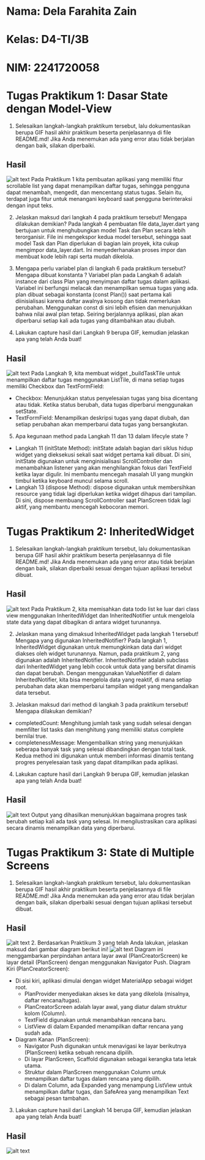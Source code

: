 # Nama: Dela Farahita Zain
# Kelas: D4-TI/3B
# NIM: 2241720058

# Tugas Praktikum 1: Dasar State dengan Model-View
1. Selesaikan langkah-langkah praktikum tersebut, lalu dokumentasikan berupa GIF hasil akhir praktikum beserta penjelasannya di file README.md! Jika Anda menemukan ada yang error atau tidak berjalan dengan baik, silakan diperbaiki.
## Hasil
![alt text](images/TugasPrak1-No1.gif)
Pada Praktikum 1 kita pembuatan aplikasi yang memiliki fitur scrollable list yang dapat menampilkan daftar tugas, sehingga pengguna dapat menambah, mengedit, dan mencentang status tugas. Selain itu, terdapat juga fitur untuk menangani keyboard saat pengguna berinteraksi dengan input teks.

2. Jelaskan maksud dari langkah 4 pada praktikum tersebut! Mengapa dilakukan demikian?
Pada langkah 4 pembuatan file data_layer.dart yang bertujuan untuk menghubungkan model Task dan Plan secara lebih terorganisir. File ini mengekspor kedua model tersebut, sehingga saat model Task dan Plan diperlukan di bagian lain proyek, kita cukup mengimpor data_layer.dart. Ini menyederhanakan proses impor dan membuat kode lebih rapi serta mudah dikelola.

3. Mengapa perlu variabel plan di langkah 6 pada praktikum tersebut? Mengapa dibuat konstanta ?
Variabel plan pada Langkah 6 adalah instance dari class Plan yang menyimpan daftar tugas dalam aplikasi. Variabel ini berfungsi melacak dan menampilkan semua tugas yang ada. plan dibuat sebagai konstanta (const Plan()) saat pertama kali diinisialisasi karena daftar awalnya kosong dan tidak memerlukan perubahan. Menggunakan const di sini lebih efisien dan menunjukkan bahwa nilai awal plan tetap. Seiring berjalannya aplikasi, plan akan diperbarui setiap kali ada tugas yang ditambahkan atau diubah.

4. Lakukan capture hasil dari Langkah 9 berupa GIF, kemudian jelaskan apa yang telah Anda buat!
## Hasil
![alt text](images/TugasPrak1-No4.gif)
Pada Langkah 9, kita membuat widget _buildTaskTile untuk menampilkan daftar tugas menggunakan ListTile, di mana setiap tugas memiliki Checkbox dan TextFormField:
- Checkbox: Menunjukkan status penyelesaian tugas yang bisa dicentang atau tidak. Ketika status berubah, data tugas diperbarui menggunakan setState.
- TextFormField: Menampilkan deskripsi tugas yang dapat diubah, dan setiap perubahan akan memperbarui data tugas yang bersangkutan.

5. Apa kegunaan method pada Langkah 11 dan 13 dalam lifecyle state ?
- Langkah 11 (initState Method):
initState adalah bagian dari siklus hidup widget yang dieksekusi sekali saat widget pertama kali dibuat. Di sini, initState digunakan untuk menginisialisasi ScrollController dan menambahkan listener yang akan menghilangkan fokus dari TextField ketika layar digulir. Ini membantu mencegah masalah UI yang mungkin timbul ketika keyboard muncul selama scroll.
- Langkah 13 (dispose Method):
dispose digunakan untuk membersihkan resource yang tidak lagi diperlukan ketika widget dihapus dari tampilan. Di sini, dispose membuang ScrollController saat PlanScreen tidak lagi aktif, yang membantu mencegah kebocoran memori.

# Tugas Praktikum 2: InheritedWidget
1. Selesaikan langkah-langkah praktikum tersebut, lalu dokumentasikan berupa GIF hasil akhir praktikum beserta penjelasannya di file README.md! Jika Anda menemukan ada yang error atau tidak berjalan dengan baik, silakan diperbaiki sesuai dengan tujuan aplikasi tersebut dibuat.
## Hasil
![alt text](images/TugasPrak2.gif)
Pada Praktikum 2, kita memisahkan data todo list ke luar dari class view menggunakan InheritedWidget dan InheritedNotifier untuk mengelola state data yang dapat dibagikan di antara widget turunannya.

2. Jelaskan mana yang dimaksud InheritedWidget pada langkah 1 tersebut! Mengapa yang digunakan InheritedNotifier?
Pada langkah 1, InheritedWidget digunakan untuk memungkinkan data dari widget diakses oleh widget turunannya. Namun, pada praktikum 2, yang digunakan adalah InheritedNotifier. InheritedNotifier adalah subclass dari InheritedWidget yang lebih cocok untuk data yang bersifat dinamis dan dapat berubah. Dengan menggunakan ValueNotifier di dalam InheritedNotifier, kita bisa mengelola data yang reaktif, di mana setiap perubahan data akan memperbarui tampilan widget yang mengandalkan data tersebut.

3. Jelaskan maksud dari method di langkah 3 pada praktikum tersebut! Mengapa dilakukan demikian?
- completedCount: Menghitung jumlah task yang sudah selesai dengan memfilter list tasks dan menghitung yang memiliki status complete bernilai true.
- completenessMessage: Mengembalikan string yang menunjukkan seberapa banyak task yang selesai dibandingkan dengan total task.
Kedua method ini digunakan untuk memberi informasi dinamis tentang progres penyelesaian task yang dapat ditampilkan pada aplikasi.

4. Lakukan capture hasil dari Langkah 9 berupa GIF, kemudian jelaskan apa yang telah Anda buat!
## Hasil
![alt text](images/TugasPrak2.gif)
Output yang dihasilkan menunjukkan bagaimana progres task berubah setiap kali ada task yang selesai. Ini mengilustrasikan cara aplikasi secara dinamis menampilkan data yang diperbarui.


# Tugas Praktikum 3: State di Multiple Screens
1. Selesaikan langkah-langkah praktikum tersebut, lalu dokumentasikan berupa GIF hasil akhir praktikum beserta penjelasannya di file README.md! Jika Anda menemukan ada yang error atau tidak berjalan dengan baik, silakan diperbaiki sesuai dengan tujuan aplikasi tersebut dibuat.
## Hasil
![alt text](images/TugasPrak3.gif)
2. Berdasarkan Praktikum 3 yang telah Anda lakukan, jelaskan maksud dari gambar diagram berikut ini!
![alt text](images/TugasPrak3-No2.png)
Diagram ini menggambarkan perpindahan antara layar awal (PlanCreatorScreen) ke layar detail (PlanScreen) dengan menggunakan Navigator Push.
Diagram Kiri (PlanCreatorScreen):
- Di sisi kiri, aplikasi dimulai dengan widget MaterialApp sebagai widget root.
    - PlanProvider menyediakan akses ke data yang dikelola (misalnya, daftar rencana/tugas).
    - PlanCreatorScreen adalah layar awal, yang diatur dalam struktur kolom (Column).
    - TextField digunakan untuk menambahkan rencana baru.
    - ListView di dalam Expanded menampilkan daftar rencana yang sudah ada.
- Diagram Kanan (PlanScreen):
    - Navigator Push digunakan untuk menavigasi ke layar berikutnya (PlanScreen) ketika sebuah rencana dipilih.
    - Di layar PlanScreen, Scaffold digunakan sebagai kerangka tata letak utama.
    - Struktur dalam PlanScreen menggunakan Column untuk menampilkan daftar tugas dalam rencana yang dipilih.
    - Di dalam Column, ada Expanded yang menampung ListView untuk menampilkan daftar tugas, dan SafeArea yang menampilkan Text sebagai pesan tambahan.
3. Lakukan capture hasil dari Langkah 14 berupa GIF, kemudian jelaskan apa yang telah Anda buat!
## Hasil
![alt text](images/TugasPrak3.gif)